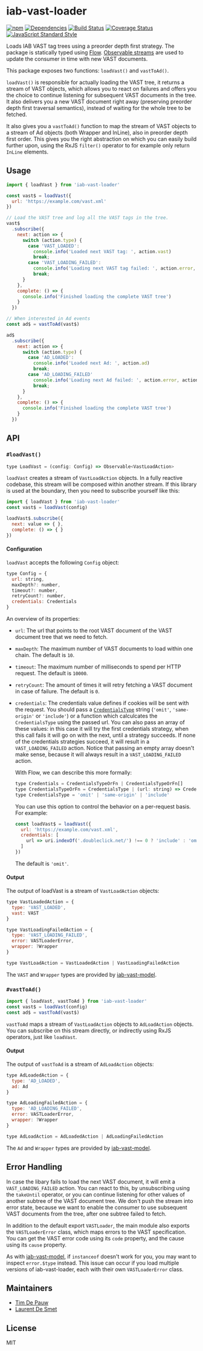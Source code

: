 # iab-vast-loader

[![npm](https://img.shields.io/npm/v/iab-vast-loader.svg)](https://www.npmjs.com/package/iab-vast-loader) [![Dependencies](https://img.shields.io/david/zentrick/iab-vast-loader.svg)](https://david-dm.org/zentrick/iab-vast-loader) [![Build Status](https://img.shields.io/circleci/project/github/zentrick/iab-vast-loader/master.svg)](https://circleci.com/gh/zentrick/iab-vast-loader) [![Coverage Status](https://img.shields.io/coveralls/zentrick/iab-vast-loader/master.svg)](https://coveralls.io/r/zentrick/iab-vast-loader) [![JavaScript Standard Style](https://img.shields.io/badge/code%20style-standard-brightgreen.svg)](http://standardjs.com/)

Loads IAB VAST tag trees using a preorder depth first strategy. The package is statically typed using [Flow](https://flow.org). [Observable streams](http://npmjs.com/package/rxjs) are used to update the consumer in time with new VAST documents.

This package exposes two functions: `loadVast()` and `vastToAd()`.

`loadVast()` is responsible for actually loading the VAST tree, it returns a stream of VAST objects, which allows you to react on failures and offers you the choice to continue listening for subsequent VAST documents in the tree. It also delivers you a new VAST document right away (preserving preorder depth first traversal semantics), instead of waiting for the whole tree to be fetched.

It also gives you a `vastToAd()` function to map the stream of VAST objects to a stream of Ad objects (both Wrapper and InLine), also in preorder depth first order. This gives you the right abstraction on which you can easily build further upon, using the RxJS `filter()` operator to for example only return `InLine` elements.

## Usage

```js
import { loadVast } from 'iab-vast-loader'

const vast$ = loadVast({
  url: 'https://example.com/vast.xml'
})

// Load the VAST tree and log all the VAST tags in the tree.
vast$
  .subscribe({
    next: action => {
      switch (action.type) {
        case 'VAST_LOADED':
          console.info('Loaded next VAST tag: ', action.vast)
          break;
        case 'VAST_LOADING_FAILED':
          console.info('Loading next VAST tag failed: ', action.error, action.wrapper)
          break;
      }
    },
    complete: () => {
      console.info('Finished loading the complete VAST tree')
    }
  })

// When interested in Ad events
const ad$ = vastToAd(vast$)

ad$
  .subscribe({
    next: action => {
      switch (action.type) {
        case 'AD_LOADED':
          console.info('Loaded next Ad: ', action.ad)
          break;
        case 'AD_LOADING_FAILED'
          console.info('Loading next Ad failed: ', action.error, action.wrapper)
          break;
      }
    },
    complete: () => {
      console.info('Finished loading the complete VAST tree')
    }
  })
```

## API

### `#loadVast()`

```js
type LoadVast = (config: Config) => Observable<VastLoadAction>
```

`loadVast` creates a stream of `VastLoadAction` objects. In a fully reactive codebase, this stream will be composed within another stream. If this library is used at the boundary, then you need to subscribe yourself like this:

```js
import { loadVast } from 'iab-vast-loader'
const vast$ = loadVast(config)

loadVast$.subscribe({
  next: value => { },
  complete: () => { }
})
```

#### Configuration

`loadVast` accepts the following `Config` object:

```js
type Config = {
  url: string,
  maxDepth?: number,
  timeout?: number,
  retryCount?: number,
  credentials: Credentials
}
```

An overview of its properties:

- `url`: The url that points to the root VAST document of the VAST document tree that we need to fetch.
- `maxDepth`: The maximum number of VAST documents to load within one chain. The default is
`10`.
- `timeout`: The maximum number of milliseconds to spend per HTTP request. The default is
`10000`.
- `retryCount`: The amount of times it will retry fetching a VAST document in case of failure. The default is `0`.
- `credentials`: The credentials value defines if cookies will be sent with the request. You should pass a [`CredentialsType`](https://developer.mozilla.org/en-US/docs/Web/API/Request/credentials) string (`'omit'`, `'same-origin'` or `'include'`) or a function which calculcates the `CredentialsType` using the passed url. You can also pass an array of these values: in this case it will try the first credentials strategy, when this call fails it will go on with the next, until a strategy succeeds. If none of the credentials strategies succeed, it will result in a `VAST_LOADING_FAILED` action. Notice that passing an empty array doesn't make sense, because it will always result in a `VAST_LOADING_FAILED` action.

  With Flow, we can describe this more formally:

  ```js
  type Credentials = CredentialsTypeOrFn | CredentialsTypeOrFn[]
  type CredentialsTypeOrFn = CredentialsType | (url: string) => CredentialsType
  type CredentialsType = 'omit' | 'same-origin' | 'include'
  ```

  You can use this option to control the behavior on a per-request basis. For example:

  ```js
  const loadVast$ = loadVast({
    url: 'https://example.com/vast.xml',
    credentials: [
      url => uri.indexOf('.doubleclick.net/') !== 0 ? 'include' : 'omit'
    ]
  })
  ```

  The default is `'omit'`.

#### Output

The output of loadVast is a stream of `VastLoadAction` objects:

```js
type VastLoadedAction = {
  type: 'VAST_LOADED',
  vast: VAST
}

type VastLoadingFailedAction = {
  type: 'VAST_LOADING_FAILED',
  error: VASTLoaderError,
  wrapper: ?Wrapper
}

type VastLoadAction = VastLoadedAction | VastLoadingFailedAction
```

The `VAST` and `Wrapper` types are provided by [iab-vast-model](https://www.npmjs.com/package/iab-vast-model).

### `#vastToAd()`

```js
import { loadVast, vastToAd } from 'iab-vast-loader'
const vast$ = loadVast(config)
const ad$ = vastToAd(vast$)
```

`vastToAd` maps a stream of `VastLoadAction` objects to `AdLoadAction` objects. You can subscribe on this stream directly, or indirectly using RxJS operators, just like `loadVast`.

#### Output

The output of `vastToAd` is a stream of `AdLoadAction` objects:

```js
type AdLoadedAction = {
  type: 'AD_LOADED',
  ad: Ad
}

type AdLoadingFailedAction = {
  type: 'AD_LOADING_FAILED',
  error: VASTLoaderError,
  wrapper: ?Wrapper
}

type AdLoadAction = AdLoadedAction | AdLoadingFailedAction
```

The `Ad` and `Wrapper` types are provided by [iab-vast-model](https://www.npmjs.com/package/iab-vast-model).

## Error Handling

In case the libary fails to load the next VAST document, it will emit a `VAST_LOADING_FAILED` action. You can react to this, by unsubscribing using the `takeUntil` operator, or you can continue listening for other values of another subtree of the VAST document tree. We don't push the stream into error state, because we want to enable the consumer to use subsequent VAST documents from the tree, after one subtree failed to fetch.

In addition to the default export `VASTLoader`, the main module also exports
the `VASTLoaderError` class, which maps errors to the VAST specification. You can get the VAST error code using its `code` property, and the cause using its `cause` property.

As with [iab-vast-model](https://www.npmjs.com/package/iab-vast-model), if
`instanceof` doesn't work for you, you may want to inspect `error.$type`
instead. This issue can occur if you load multiple versions of iab-vast-loader,
each with their own `VASTLoaderError` class.

## Maintainers

- [Tim De Pauw](https://github.com/timdp)
- [Laurent De Smet](https://github.com/laurentdesmet)

## License

MIT
